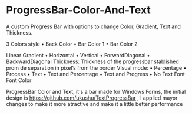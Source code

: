 # ProgressBar-Color-And-Text
A custom Progress Bar with options to change Color, Gradient, Text and Thickness.

3 Colors style
•	Back Color
•	Bar Color 1
•	Bar Color 2

Linear Gradient
•	Horizontal
•	Vertical
•	ForwardDiagonal
•	BackwardDiagonal
Thickness: Thickness of the progressbar stablished prom de separation in pixel’s from the border
Visual mode:
•	Percentage
•	Process
•	Text
•	Text and Percentage
•	Text and Progress
•	No Text
Font
Font Color


ProgressBar Color and Text, it's a bar made for Windows Forms, the initial design is https://github.com/ukushu/TextProgressBar , I applied mayor changes to make it more atractive and make it a little better performance
